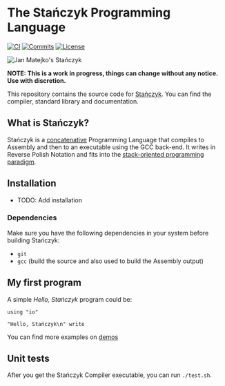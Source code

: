 # The Stańczyk Programming Language

[![CI](https://img.shields.io/github/actions/workflow/status/elnawe/stanczyk/ci.yml?style=for-the-badge)](https://github.com/elnawe/stanczyk/actions/workflows/ci.yml)
[![Commits](https://img.shields.io/github/commit-activity/w/elnawe/stanczyk?style=for-the-badge)](https://github.com/elnawe/stanczyk/commits/main)
[![License](https://img.shields.io/github/license/elnawe/stanczyk?style=for-the-badge)](https://github.com/elnawe/stanczyk/blob/main/LICENSE)

![Jan Matejko's Stańczyk](https://upload.wikimedia.org/wikipedia/commons/thumb/7/78/Jan_Matejko%2C_Sta%C5%84czyk.jpg/2560px-Jan_Matejko%2C_Sta%C5%84czyk.jpg)

**NOTE: This is a work in progress, things can change without any notice. Use with discretion.**

This repository contains the source code for [Stańczyk]. You can find the compiler, standard library and documentation.

[Stańczyk]: https://stanczyk-lang.org

## What is Stańczyk?

Stańczyk is a [concatenative](https://en.wikipedia.org/wiki/Concatenative_programming_language) Programming Language that compiles to Assembly and then to an executable using the GCC back-end. It writes in Reverse Polish Notation and fits into the [stack-oriented programming paradigm](https://en.wikipedia.org/wiki/Stack-oriented_programming).

## Installation

- TODO: Add installation

### Dependencies

Make sure you have the following dependencies in your system before building Stańczyk:

* `git`
* `gcc` (build the source and also used to build the Assembly output)

## My first program

A simple *Hello, Stańczyk* program could be:

```
using "io"

"Hello, Stańczyk\n" write
```

You can find more examples on [demos](demo)

## Unit tests

After you get the Stańczyk Compiler executable, you can run `./test.sh`.
